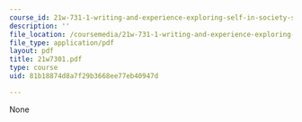 ```yaml
---
course_id: 21w-731-1-writing-and-experience-exploring-self-in-society-spring-2004
description: ''
file_location: /coursemedia/21w-731-1-writing-and-experience-exploring-self-in-society-spring-2004/81b18874d8a7f29b3668ee77eb40947d_21w7301.pdf
file_type: application/pdf
layout: pdf
title: 21w7301.pdf
type: course
uid: 81b18874d8a7f29b3668ee77eb40947d

---
```

None